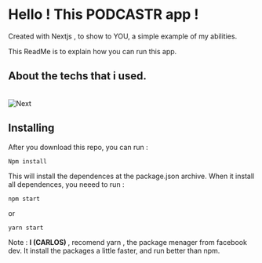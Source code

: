 # Hello ! This PODCASTR app !

Created with Nextjs , to show to YOU, a simple example of my abilities.

This ReadMe is to explain how you can run this app.

## About the techs that i used.

<br/>

<img alt="Next" src="https://img.shields.io/badge/-NextJs-45b8d8?style=for-the-badge&logo=react&logoColor=white" />

## Installing

After you download this repo, you can run :

`Npm install`

This will install the dependences at the package.json archive.
When it install all dependences, you neeed to run :

`npm start`

or

`yarn start `

Note : <strong> I (CARLOS) </strong>, recomend yarn , the package menager from facebook dev. It install the packages a little faster, and run better than npm.
